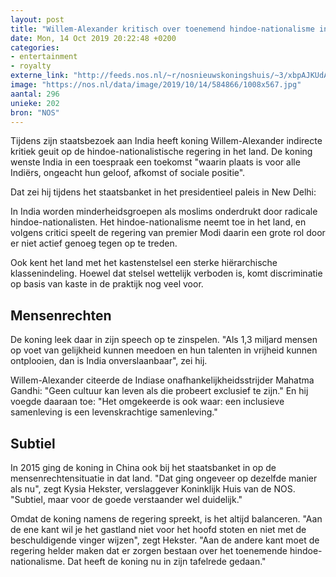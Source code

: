 ```yaml
---
layout: post
title: "Willem-Alexander kritisch over toenemend hindoe-nationalisme in India"
date: Mon, 14 Oct 2019 20:22:48 +0200
categories: 
- entertainment 
- royalty 
externe_link: "http://feeds.nos.nl/~r/nosnieuwskoningshuis/~3/xbpAJKUdAS4/2306142"
image: "https://nos.nl/data/image/2019/10/14/584866/1008x567.jpg"
aantal: 296
unieke: 202
bron: "NOS"
---
```


<p>Tijdens zijn staatsbezoek aan India heeft koning Willem-Alexander indirecte kritiek geuit op de hindoe-nationalistische regering in het land. De koning wenste India in een toespraak een toekomst "waarin plaats is voor alle Indiërs, ongeacht hun geloof, afkomst of sociale positie".</p>
<p>Dat zei hij tijdens het staatsbanket in het presidentieel paleis in New Delhi:</p>
<p>In India worden minderheidsgroepen als moslims onderdrukt door radicale hindoe-nationalisten. Het hindoe-nationalisme neemt toe in het land, en volgens critici speelt de regering van premier Modi daarin een grote rol door er niet actief genoeg tegen op te treden.</p>
<p>Ook kent het land met het kastenstelsel een sterke hiërarchische klassenindeling. Hoewel dat stelsel wettelijk verboden is, komt discriminatie op basis van kaste in de praktijk nog veel voor.</p>
<h2>Mensenrechten</h2>
<p>De koning leek daar in zijn speech op te zinspelen. "Als 1,3 miljard mensen op voet van gelijkheid kunnen meedoen en hun talenten in vrijheid kunnen ontplooien, dan is India onverslaanbaar", zei hij.</p>
<p>Willem-Alexander citeerde de Indiase onafhankelijkheidsstrijder Mahatma Gandhi: "Geen cultuur kan leven als die probeert exclusief te zijn." En hij voegde daaraan toe: "Het omgekeerde is ook waar: een inclusieve samenleving is een levenskrachtige samenleving."</p>
<h2>Subtiel</h2>
<p>In 2015 ging de koning in China ook bij het staatsbanket in op de mensenrechtensituatie in dat land. "Dat ging ongeveer op dezelfde manier als nu", zegt Kysia Hekster, verslaggever Koninklijk Huis van de NOS. "Subtiel, maar voor de goede verstaander wel duidelijk."</p>
<p>Omdat de koning namens de regering spreekt, is het altijd balanceren. "Aan de ene kant wil je het gastland niet voor het hoofd stoten en niet met de beschuldigende vinger wijzen", zegt Hekster. "Aan de andere kant moet de regering helder maken dat er zorgen bestaan over het toenemende hindoe-nationalisme. Dat heeft de koning nu in zijn tafelrede gedaan."</p><img src="http://feeds.feedburner.com/~r/nosnieuwskoningshuis/~4/xbpAJKUdAS4" height="1" width="1" alt=""/>
